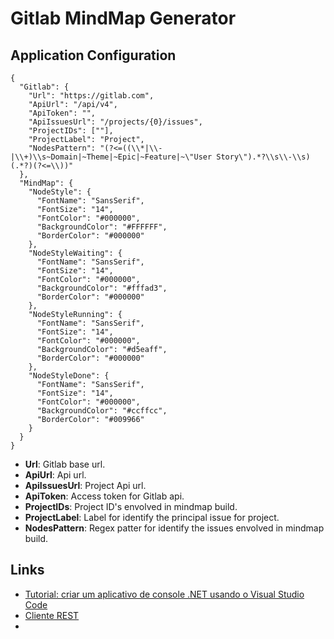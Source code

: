 # Gitlab MindMap Generator

## Application Configuration

```
{
  "Gitlab": {
    "Url": "https://gitlab.com",
    "ApiUrl": "/api/v4",
    "ApiToken": "",
    "ApiIssuesUrl": "/projects/{0}/issues",
    "ProjectIDs": [""],
    "ProjectLabel": "Project",
    "NodesPattern": "(?<=((\\*|\\-|\\+)\\s~Domain|~Theme|~Epic|~Feature|~\"User Story\").*?\\s\\-\\s)(.*?)(?<=\\))"
  },
  "MindMap": {
    "NodeStyle": {
      "FontName": "SansSerif",
      "FontSize": "14",
      "FontColor": "#000000",
      "BackgroundColor": "#FFFFFF",
      "BorderColor": "#000000"
    },
    "NodeStyleWaiting": {
      "FontName": "SansSerif",
      "FontSize": "14",
      "FontColor": "#000000",
      "BackgroundColor": "#fffad3",
      "BorderColor": "#000000"
    },
    "NodeStyleRunning": {
      "FontName": "SansSerif",
      "FontSize": "14",
      "FontColor": "#000000",
      "BackgroundColor": "#d5eaff",
      "BorderColor": "#000000"
    },
    "NodeStyleDone": {
      "FontName": "SansSerif",
      "FontSize": "14",
      "FontColor": "#000000",
      "BackgroundColor": "#ccffcc",
      "BorderColor": "#009966"
    }
  }
}
```

* **Url**: Gitlab base url.
* **ApiUrl**: Api url.
* **ApiIssuesUrl**: Project Api url.
* **ApiToken**: Access token for Gitlab api.
* **ProjectIDs**: Project ID's envolved in mindmap build.
* **ProjectLabel**: Label for identify the principal issue for project.
* **NodesPattern**: Regex patter for identify the issues envolved in mindmap build.

## Links

* [Tutorial: criar um aplicativo de console .NET usando o Visual Studio Code](https://docs.microsoft.com/pt-br/dotnet/core/tutorials/with-visual-studio-code)
* [Cliente REST](https://docs.microsoft.com/pt-br/dotnet/csharp/tutorials/console-webapiclient)
* []()